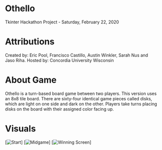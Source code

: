 # Othello
Tkinter Hackathon Project - Saturday, February 22, 2020

# Attributions
Created by: Eric Pool, Francisco Castillo, Austin Winkler, Sarah Nus and Jaso Riha. 
Hosted by: Concordia University Wisconsin

# About Game
Othello is a turn-based board game between two players. This version uses an 8x8 tile board. There are sixty-four identical game pieces called disks, which are light on one side and dark on the other. Players take turns placing disks on the board with their assigned color facing up. 

# Visuals
[![Start](https://i.gyazo.com/da631d2b606d99cc07b8c32596483272.png)]
[![Midgame](https://i.gyazo.com/d0843dfc1463baacd5b12ff35f497431.png)]
[![Winning Screen](https://i.gyazo.com/2b68e96aefa9008cf636c9c628ad6973.png)]
